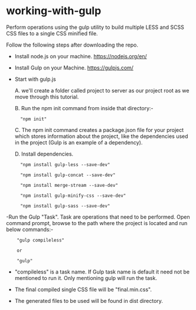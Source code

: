 # working-with-gulp
Perform operations using the gulp utility to build multiple LESS and SCSS CSS files to a single CSS minified file.

Follow the following steps after downloading the repo.

- Install node.js on your machine. https://nodejs.org/en/

- Install Gulp on your Machine. https://gulpjs.com/

- Start with gulp.js

	A. we'll create a folder called project to server as our project root as we move through this tutorial.

	B. Run the npm init command from inside that directory:-

		"npm init"

	C. The npm init command creates a package.json file for your project which stores information about the project, 
	like the dependencies used in the project (Gulp is an example of a dependency).

	D. Install dependencies.

		"npm install gulp-less --save-dev"

		"npm install gulp-concat --save-dev"

		"npm install merge-stream --save-dev"

		"npm install gulp-minify-css --save-dev"

		"npm install gulp-sass --save-dev"

-Run the Gulp "Task". Task are operations that need to be performed.
Open command prompt, browse to the path where the project is located and run below commands:-

		"gulp compileless"

		or

		"gulp"
    
- "compileless" is a task name. If Gulp task name is default it need not be mentioned to run it. Only mentioning gulp will run the task.

- The final compiled single CSS file will be "final.min.css".

- The generated files to be used will be found in dist directory.
